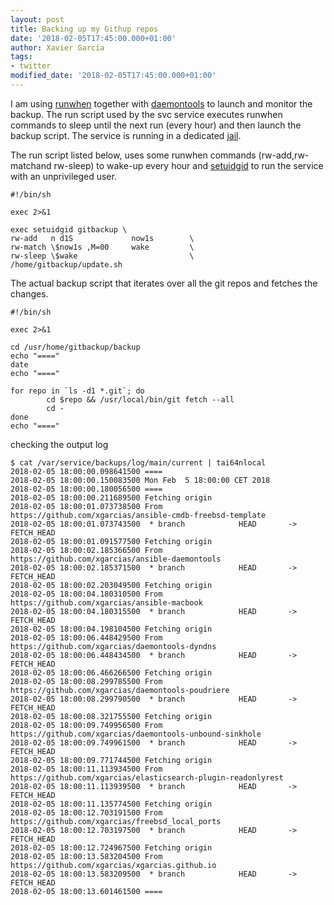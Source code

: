 ```yaml
---
layout: post
title: Backing up my Githup repos
date: '2018-02-05T17:45:00.000+01:00'
author: Xavier Garcia
tags:
- twitter
modified_date: '2018-02-05T17:45:00.000+01:00'
---
```


I am using [runwhen](http://code.dogmap.org/runwhen/) together with  [daemontools](https://cr.yp.to/daemontools.html) to launch and monitor the backup. The run script used by the svc service executes runwhen commands to sleep until the next run (every hour) and then launch the backup script. The service is running in a dedicated [jail](https://www.freebsd.org/doc/handbook/jails.html).



The run script listed below, uses some runwhen commands (rw-add,rw-matchand rw-sleep) to wake-up every hour and [setuidgid](https://cr.yp.to/daemontools/setuidgid.html) to run the service with an unprivileged user.

```shell
#!/bin/sh

exec 2>&1

exec setuidgid gitbackup \
rw-add   n d1S             now1s        \
rw-match \$now1s ,M=00     wake         \
rw-sleep \$wake                         \
/home/gitbackup/update.sh
```


The actual backup script that iterates over all the git repos and fetches the changes.
```shell
#!/bin/sh

exec 2>&1

cd /usr/home/gitbackup/backup
echo "===="
date
echo "===="

for repo in `ls -d1 *.git`; do
        cd $repo && /usr/local/bin/git fetch --all
        cd -
done
echo "===="
```

checking the output log
```shell
$ cat /var/service/backups/log/main/current | tai64nlocal
2018-02-05 18:00:00.098641500 ====
2018-02-05 18:00:00.150083500 Mon Feb  5 18:00:00 CET 2018
2018-02-05 18:00:00.180056500 ====
2018-02-05 18:00:00.211689500 Fetching origin
2018-02-05 18:00:01.073738500 From https://github.com/xgarcias/ansible-cmdb-freebsd-template
2018-02-05 18:00:01.073743500  * branch            HEAD       -> FETCH_HEAD
2018-02-05 18:00:01.091577500 Fetching origin
2018-02-05 18:00:02.185366500 From https://github.com/xgarcias/ansible-daemontools
2018-02-05 18:00:02.185371500  * branch            HEAD       -> FETCH_HEAD
2018-02-05 18:00:02.203049500 Fetching origin
2018-02-05 18:00:04.180310500 From https://github.com/xgarcias/ansible-macbook
2018-02-05 18:00:04.180315500  * branch            HEAD       -> FETCH_HEAD
2018-02-05 18:00:04.198104500 Fetching origin
2018-02-05 18:00:06.448429500 From https://github.com/xgarcias/daemontools-dyndns
2018-02-05 18:00:06.448434500  * branch            HEAD       -> FETCH_HEAD
2018-02-05 18:00:06.466266500 Fetching origin
2018-02-05 18:00:08.299785500 From https://github.com/xgarcias/daemontools-poudriere
2018-02-05 18:00:08.299790500  * branch            HEAD       -> FETCH_HEAD
2018-02-05 18:00:08.321755500 Fetching origin
2018-02-05 18:00:09.749956500 From https://github.com/xgarcias/daemontools-unbound-sinkhole
2018-02-05 18:00:09.749961500  * branch            HEAD       -> FETCH_HEAD
2018-02-05 18:00:09.771744500 Fetching origin
2018-02-05 18:00:11.113934500 From https://github.com/xgarcias/elasticsearch-plugin-readonlyrest
2018-02-05 18:00:11.113939500  * branch            HEAD       -> FETCH_HEAD
2018-02-05 18:00:11.135774500 Fetching origin
2018-02-05 18:00:12.703191500 From https://github.com/xgarcias/freebsd_local_ports
2018-02-05 18:00:12.703197500  * branch            HEAD       -> FETCH_HEAD
2018-02-05 18:00:12.724967500 Fetching origin
2018-02-05 18:00:13.583204500 From https://github.com/xgarcias/xgarcias.github.io
2018-02-05 18:00:13.583209500  * branch            HEAD       -> FETCH_HEAD
2018-02-05 18:00:13.601461500 ====
```

